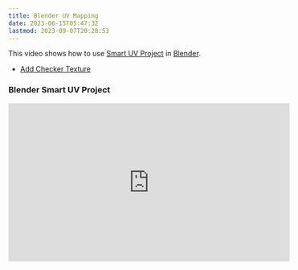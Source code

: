 ```yaml
---
title: Blender UV Mapping
date: 2023-06-15T05:47:32
lastmod: 2023-09-07T20:28:53
---
```

This video shows how to use [Smart UV Project](https://youtu.be/MkT4xIhoaLM) in [Blender](blender.md).
- [Add Checker Texture](https://youtu.be/gv8tQS9bSb8)

<div class="video-grid">

<div class="video-card">

### Blender Smart UV Project

<div class="iframe-16-9-container">
<iframe class="youTubeIframe" width="560" height="315" src="https://www.youtube.com/embed/MkT4xIhoaLM?rel=0" title="YouTube video player" frameborder="0" allow="accelerometer; autoplay; clipboard-write; encrypted-media; gyroscope; picture-in-picture; web-share" allowfullscreen></iframe>
</div>
</div>

</div>
